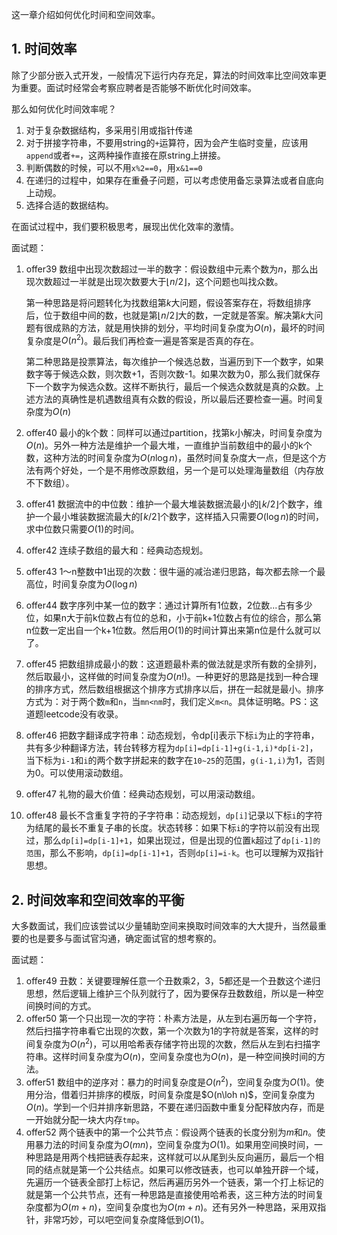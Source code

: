 这一章介绍如何优化时间和空间效率。

## 1. 时间效率

除了少部分嵌入式开发，一般情况下运行内存充足，算法的时间效率比空间效率更为重要。面试时经常会考察应聘者是否能够不断优化时间效率。

那么如何优化时间效率呢？
1. 对于复杂数据结构，多采用引用或指针传递
2. 对于拼接字符串，不要用string的`+`运算符，因为会产生临时变量，应该用`append`或者`+=`，这两种操作直接在原string上拼接。
3. 判断偶数的时候，可以不用`x%2==0`，用`x&1==0`
4. 在递归的过程中，如果存在重叠子问题，可以考虑使用备忘录算法或者自底向上动规。
5. 选择合适的数据结构。

在面试过程中，我们要积极思考，展现出优化效率的激情。

面试题：
1. offer39 数组中出现次数超过一半的数字：假设数组中元素个数为$n$，那么出现次数超过一半就是出现次数要大于$\lfloor n/2 \rfloor$，这个问题也叫找众数。

    第一种思路是将问题转化为找数组第$k$大问题，假设答案存在，将数组排序后，位于数组中间的数，也就是第$\lfloor n/2 \rfloor$大的数，一定就是答案。解决第$k$大问题有很成熟的方法，就是用快排的划分，平均时间复杂度为$O(n)$，最坏的时间复杂度是$O(n^2)$。最后我们再检查一遍是答案是否真的存在。

    第二种思路是投票算法，每次维护一个候选总数，当遍历到下一个数字，如果数字等于候选众数，则次数+1，否则次数-1。如果次数为0，那么我们就保存下一个数字为候选众数。这样不断执行，最后一个候选众数就是真的众数。上述方法的真确性是机遇数组真有众数的假设，所以最后还要检查一遍。时间复杂度为$O(n)$

2. offer40 最小的k个数：同样可以通过partition，找第k小解决，时间复杂度为$O(n)$。另外一种方法是维护一个最大堆，一直维护当前数组中的最小的k个数，这种方法的时间复杂度为$O(n\log n)$，虽然时间复杂度大一点，但是这个方法有两个好处，一个是不用修改原数组，另一个是可以处理海量数组（内存放不下数组）。
3. offer41 数据流中的中位数：维护一个最大堆装数据流最小的$\lfloor k/2 \rfloor$个数字，维护一个最小堆装数据流最大的$\lceil k/2 \rceil$个数字，这样插入只需要$O(\log n)$的时间，求中位数只需要$O(1)$的时间。
4. offer42 连续子数组的最大和：经典动态规划。
5. offer43 1～n整数中1出现的次数：很牛逼的减治递归思路，每次都去除一个最高位，时间复杂度为$O(\log n)$
6. offer44 数字序列中某一位的数字：通过计算所有1位数，2位数...占有多少位，如果n大于前k位数占有位的总和，小于前k+1位数占有位的综合，那么第n位数一定出自一个k+1位数。然后用$O(1)$的时间计算出来第n位是什么就可以了。
7. offer45 把数组排成最小的数：这道题最朴素的做法就是求所有数的全排列，然后取最小，这样做的时间复杂度为$O(n!)$。一种更好的思路是找到一种合理的排序方式，然后数组根据这个排序方式排序以后，拼在一起就是最小。排序方式为：对于两个数`m`和`n`，当`mn<nm`时，我们定义`m<n`。具体证明略。PS：这道题leetcode没有收录。
8. offer46 把数字翻译成字符串：动态规划，令dp[i]表示下标`i`为止的字符串，共有多少种翻译方法，转台转移方程为`dp[i]=dp[i-1]+g(i-1,i)*dp[i-2]`，当下标为`i-1`和`i`的两个数字拼起来的数字在`10~25`的范围，`g(i-1,i)`为1，否则为0。可以使用滚动数组。
9. offer47 礼物的最大价值：经典动态规划，可以用滚动数组。
10. offer48 最长不含重复字符的子字符串：动态规划，`dp[i]`记录以下标`i`的字符为结尾的最长不重复子串的长度。状态转移：如果下标`i`的字符以前没有出现过，那么`dp[i]=dp[i-1]+1`，如果出现过，但是出现的位置`k`超过了`dp[i-1]的范围`，那么不影响，`dp[i]=dp[i-1]+1`，否则`dp[i]=i-k`。也可以理解为双指针思想。

## 2. 时间效率和空间效率的平衡
大多数面试，我们应该尝试以少量辅助空间来换取时间效率的大大提升，当然最重要的也是要多与面试官沟通，确定面试官的想考察的。

面试题：
1. offer49 丑数：关键要理解任意一个丑数乘2，3，5都还是一个丑数这个递归思想，然后逻辑上维护三个队列就行了，因为要保存丑数数组，所以是一种空间换时间的方式。
2. offer50 第一个只出现一次的字符：朴素方法是，从左到右遍历每一个字符，然后扫描字符串看它出现的次数，第一个次数为1的字符就是答案，这样的时间复杂度为$O(n^2)$，可以用哈希表存储字符出现的次数，然后从左到右扫描字符串。这样时间复杂度为$O(n)$，空间复杂度也为$O(n)$，是一种空间换时间的方法。
3. offer51 数组中的逆序对：暴力的时间复杂度是$O(n^2)$，空间复杂度为$O(1)$。使用分治，借着归并排序的模版，时间复杂度是$O(n\loh n)$，空间复杂度为$O(n)$。学到一个归并排序新思路，不要在递归函数中重复分配释放内存，而是一开始就分配一块大内存`tmp`。
4. offer52 两个链表中的第一个公共节点：假设两个链表的长度分别为$m$和$n$。使用暴力法的时间复杂度为$O(mn)$，空间复杂度为$O(1)$。如果用空间换时间，一种思路是用两个栈把链表存起来，这样就可以从尾到头反向遍历，最后一个相同的结点就是第一个公共结点。如果可以修改链表，也可以单独开辟一个域，先遍历一个链表全部打上标记，然后再遍历另外一个链表，第一个打上标记的就是第一个公共节点，还有一种思路是直接使用哈希表，这三种方法的时间复杂度都为$O(m+n)$，空间复杂度也为$O(m+n)$。还有另外一种思路，采用双指针，非常巧妙，可以吧空间复杂度降低到$O(1)$。

